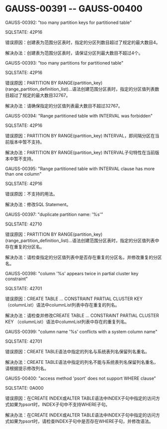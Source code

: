 # GAUSS-00391 -- GAUSS-00400

GAUSS-00392: "too many partition keys for partitioned table"

SQLSTATE: 42P16

错误原因：创建表为范围分区表时，指定的分区列数目超过了规定的最大数目4。

解决办法：创建表为范围分区表时，请保证分区列最大数目不超过4个。

GAUSS-00393: "too many partitions for partitioned table"

SQLSTATE: 42P16

错误原因：PARTITION BY RANGE\(partition\_key\)\(range\_partition\_definition\_list\)...语法创建范围分区表时，指定的分区值列表数目超过了规定的最大数目32767。

解决办法：请确保指定的分区值列表最大数目不超过32767。

GAUSS-00394: "Range partitioned table with INTERVAL was forbidden"

SQLSTATE: 42P16

错误原因：PARTITION BY RANGE\(partition\_key\) INTERVAL，即间隔分区在当前版本中暂不支持。

解决办法：PARTITION BY RANGE\(partition\_key\) INTERVAL子句特性在当前版本中暂不支持。

GAUSS-00395: "Range partitioned table with INTERVAL clause has more than one column"

SQLSTATE: 42P16

错误原因：不支持的用法。

解决办法：修改SQL Statement。

GAUSS-00397: "duplicate partition name: '%s'"

SQLSTATE: 42710

错误原因：PARTITION BY RANGE\(partition\_key\)\(range\_partition\_definition\_list\)...语法创建范围分区表时，指定的分区值列表中存在重复的分区名。

解决办法：请检查指定的分区值列表中是否存在重复的分区名，并修改重复的分区名。

GAUSS-00398: "column '%s' appears twice in partial cluster key constraint"

SQLSTATE: 42701

错误原因：CREATE TABLE ... CONSTRAINT PARTIAL CLUSTER KEY （columnList）语法中columnList列表中存在重复的列名。

解决办法：请检查并修改CREATE TABLE ... CONSTRAINT PARTIAL CLUSTER KEY （columnList）语法中columnList列表中存在的重复列名。

GAUSS-00399: "column name '%s' conflicts with a system column name"

SQLSTATE: 42701

错误原因：CREATE TABLE语法中指定的列名与系统表列名保留列名重名。

解决办法：CREATE TABLE语法中指定的列名不能与系统表列名保留列名重名，请根据提示修改列名。

GAUSS-00400: "access method 'psort' does not support WHERE clause"

SQLSTATE: 0A000

错误原因：在CREATE INDEX或ALTER TABLE语法中INDEX子句中指定的访问方式如果为psort时，INDEX子句中不支持WHERE子句。

解决办法：在CREATE INDEX或ALTER TABLE语法中INDEX子句中指定的访问方式如果为psort时，请检查INDEX子句中是否存在WHERE子句，并修改语法。

